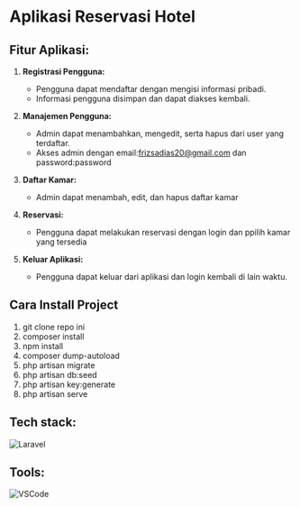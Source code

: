 # Aplikasi Reservasi Hotel

## Fitur Aplikasi:

1. **Registrasi Pengguna:**
   - Pengguna dapat mendaftar dengan mengisi informasi pribadi.
   - Informasi pengguna disimpan dan dapat diakses kembali.

2. **Manajemen Pengguna:**
   - Admin dapat menambahkan, mengedit, serta hapus dari user yang terdaftar.
   - Akses admin dengan email:frizsadias20@gmail.com dan password:password

3. **Daftar Kamar:**
   - Admin dapat menambah, edit, dan hapus daftar kamar

4. **Reservasi:**
   - Pengguna dapat melakukan reservasi dengan login dan ppilih kamar yang tersedia

5. **Keluar Aplikasi:**
   - Pengguna dapat keluar dari aplikasi dan login kembali di lain waktu.
  
## Cara Install Project
1. git clone repo ini
2. composer install
3. npm install
4. composer dump-autoload
5. php artisan migrate
6. php artisan db:seed
7. php artisan key:generate
8. php artisan serve

## Tech stack:
![Laravel](https://skillicons.dev/icons?i=laravel,php,mysql)

## Tools:
![VSCode](https://skillicons.dev/icons?i=vscode,git,github)

